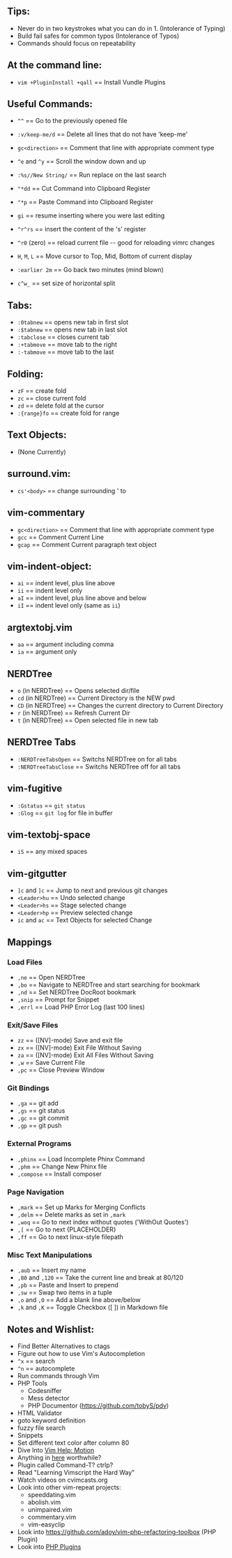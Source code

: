 
## Tips:
 * Never do in two keystrokes what you can do in 1. (Intolerance of Typing)
 * Build fail safes for common typos (Intolerance of Typos)
 * Commands should focus on repeatability 

## At the command line:
 * `vim +PluginInstall +qall` == Install Vundle Plugins

## Useful Commands: 
 * `^^` == Go to the previously opened file
 * `:v/keep-me/d` == Delete all lines that do not have 'keep-me'
 * `gc<direction>` == Comment that line with appropriate comment type
 * `^e` and `^y` == Scroll the window down and up
 * `:%s//New String/` == Run replace on the last search

 * `"*dd` == Cut Command into Clipboard Register
 * `"*p` == Paste Command into Clipboard Register
 * `gi` == resume inserting where you were last editing
 * `^r^rs` == insert the content of the 's' register
 * `^r0` (zero) == reload current file -- good for reloading vimrc changes
 * `H`, `M`, `L` == Move cursor to Top, Mid, Bottom of current display
 * `:earlier 2m` ==  Go back two minutes (mind blown)
 * `c^w_` == set size of horizontal split

## Tabs:
 * `:0tabnew` == opens new tab in first slot
 * `:$tabnew` == opens new tab in last slot
 * `:tabclose` == closes current tab`
 * `:+tabmove` == move tab to the right
 * `:-tabmove` == move tab to the last

## Folding:
 * `zF` == create fold
 * `zc` == close current fold
 * `zd` == delete fold at the cursor
 * `:{range}fo` == create fold for range

## Text Objects:
 * (None Currently)

## surround.vim:
 * `cs'<body>` == change surrounding ' to <body></body>

## vim-commentary
 * `gc<direction>` == Comment that line with appropriate comment type
 * `gcc` == Comment Current Line
 * `gcap` == Comment Current paragraph text object

## vim-indent-object:
 * `ai` == indent level, plus line above
 * `ii` == indent level only
 * `aI` == indent level, plus line above and below
 * `iI` == indent level only (same as `ii`)

## argtextobj.vim
 * `aa` == argument including comma
 * `ia` == argument only

## NERDTree
 * `o` (in NERDTree) == Opens selected dir/file
 * `cd` (in NERDTree) == Current Directory is the NEW pwd
 * `CD` (in NERDTree) == Changes the current directory to Current Directory
 * `r` (in NERDTree) == Refresh Current Dir
 * `t` (in NERDTree) == Open selected file in new tab

## NERDTree Tabs
 * `:NERDTreeTabsOpen` == Switchs NERDTree on for all tabs
 * `:NERDTreeTabsClose` == Switchs NERDTree off for all tabs

## vim-fugitive
 * `:Gstatus` == `git status` 
 * `:Glog` == `git log` for file in buffer

## vim-textobj-space
 * `iS` == any mixed spaces

## vim-gitgutter
 * `]c` and `]c` == Jump to next and previous git changes
 * `<Leader>hu` == Undo selected change
 * `<Leader>hs` == Stage selected change
 * `<Leader>hp` == Preview selected change
 * `ic` and `ac` == Text Objects for selected Change

## Mappings

### Load Files
 * `,ne` == Open NERDTree
 * `,bo` == Navigate to NERDTree and start searching for bookmark
 * `,nd` == Set NERDTree DocRoot bookmark
 * `,snip` == Prompt for Snippet
 * `,errl` == Load PHP Error Log (last 100 lines)

### Exit/Save Files
 * `zz` == ([NV]-mode) Save and exit file
 * `zx` == ([NV]-mode) Exit File Without Saving
 * `za` == ([NV]-mode) Exit All Files Without Saving
 * `,w` == Save Current File
 * `,pc` == Close Preview Window

### Git Bindings
 * `,ga` == git add 
 * `,gs` == git status
 * `,gc` == git commit
 * `,gp` == git push

### External Programs
 * `,phinx` == Load Incomplete Phinx Command
 * `,phm` == Change New Phinx file
 * `,compose` == Install composer 

### Page Navigation
 * `,mark` == Set up Marks for Merging Conflicts
 * `,delm` == Delete marks as set in `,mark`
 * `,woq` == Go to next index without quotes ('WithOut Quotes')
 * `,[` == Go to next {PLACEHOLDER}
 * `,ff` == Go to next linux-style filepath

### Misc Text Manipulations
 * `,aub` == Insert my name
 * `,80` and `,120` == Take the current line and break at 80/120
 * `,pb` == Paste and Insert to prepend
 * `,sw` == Swap two items in a tuple
 * `,o` and `,O` == Add a blank line above/below
 * `,k` and `,K` == Toggle Checkbox ([ ]) in Markdown file

## Notes and Wishlist: 
 * Find Better Alternatives to ctags
 * Figure out how to use Vim's Autocompletion   
 *  `^x` == search
 *  `^n` == autocomplete
 * Run commands through Vim
 * PHP Tools
   * Codesniffer
   * Mess detector
   * PHP Documentor (https://github.com/tobyS/pdv)
 * HTML Validator
 * goto keyword definition
 * fuzzy file search
 * Snippets
 * Set different text color after column 80
 * Dive Into [Vim Help: Motion](http://vimdoc.sourceforge.net/htmldoc/motion.html)
 * Anything in [here](https://github.com/kana/vim-textobj-user/wiki) worthwhile?
 * Plugin called Command-T? ctrlp?
 * Read "Learning Vimscript the Hard Way"
 * Watch videos on cvimcasts.org
 * Look into other vim-repeat projects:
   * speeddating.vim
   * abolish.vim
   * unimpaired.vim
   * commentary.vim
   * vim-easyclip
 * Look into https://github.com/adoy/vim-php-refactoring-toolbox (PHP Plugin)
 * Look into [PHP Plugins](https://www.reddit.com/r/PHP/comments/23okor/vim_users_who_code_in_php_what_plugins_do_you_have/)

